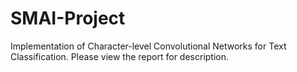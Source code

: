 # SMAI-Project
Implementation of Character-level Convolutional Networks for Text Classification.
Please view the report for description.
